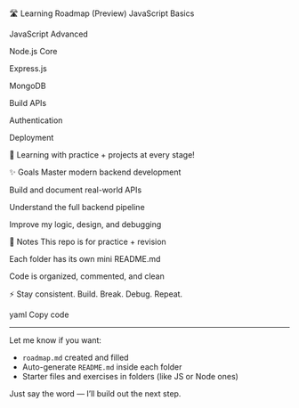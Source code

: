 🛣️ Learning Roadmap (Preview)
 JavaScript Basics

 JavaScript Advanced

 Node.js Core

 Express.js

 MongoDB

 Build APIs

 Authentication

 Deployment

🧠 Learning with practice + projects at every stage!

✨ Goals
Master modern backend development

Build and document real-world APIs

Understand the full backend pipeline

Improve my logic, design, and debugging

📌 Notes
This repo is for practice + revision

Each folder has its own mini README.md

Code is organized, commented, and clean

⚡ Stay consistent. Build. Break. Debug. Repeat.

yaml
Copy code

---

Let me know if you want:

- `roadmap.md` created and filled  
- Auto-generate `README.md` inside each folder  
- Starter files and exercises in folders (like JS or Node ones)

Just say the word — I’ll build out the next step.